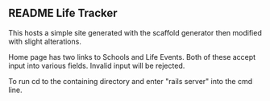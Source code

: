 README Life Tracker
-------------------

This hosts a simple site generated with the scaffold generator then modified
with slight alterations.

Home page has two links to Schools and Life Events. Both of these accept input
into various fields. Invalid input will be rejected.

To run cd to the containing directory and enter "rails server" into the cmd line.
